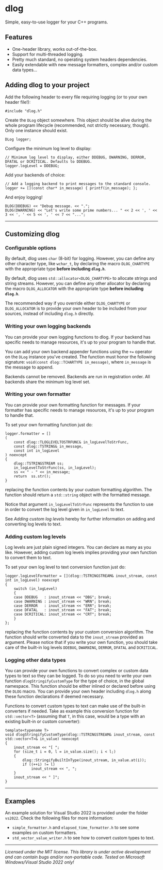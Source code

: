 # dlog
Simple, easy-to-use logger for your C++ programs.

## Features

* One-header library, works out-of-the-box.
* Support for multi-threaded logging.
* Pretty much standard, no operating system headers dependencies.
* Easily extendable with new message formatters, complex and/or custom data types...

## Adding dlog to your project

Add the following header to every file requiring logging (or to your own header file!):

    #include "dlog.h"

Create the `DLog` object somewhere. This object should be alive during the whole program lifecycle (recommended, not strictly necessary, though). Only one instance should exist.

    DLog logger;

Configure the minimum log level to display:

    // Minimum log level to display, either DDEBUG, DWARNING, DERROR, DFATAL or DCRITICAL. Defaults to DDEBUG.
    logger.logLevel = DDEBUG;

Add your backends of choice:

    // Add a logging backend to print messages to the standard console.
    logger += [](const char* in_message) { printf(in_message); };

And enjoy logging!

    DLOG(DDEBUG) << "Debug message. << ".";
    DLOG(DWARNING) << "Let's write some prime numbers... " << 2 << ', ' << 3 << ', ' << 5 << ', ' << 7 << "..."; 

---
## Customizing dlog

### Configurable options

By default, dlog uses `char` (8-bit) for logging. However, you can define any other character type, like `wchar_t`, by declaring the macro `DLOG_CHARTYPE` with the appropriate type **before including `dlog.h`**.

By default, dlog uses `std::allocator<DLOG_CHARTYPE>` to allocate strings and string streams. However, you can define any other allocator by declaring the macro `DLOG_ALLOCATOR` with the appropriate type **before including `dlog.h`**.

The recommended way if you override either `DLOG_CHARTYPE` or `DLOG_ALLOCATOR` is to provide your own header to be included from your sources, instead of including `dlog.h` directly.

### Writing your own logging backends

You can provide your own logging functions to dlog. If your backend has specific needs to manage resources, it's up to your program to handle that.

You can add your own backend appender functions using the `+=` operator on the `DLog` instance you've created. The function must honor the following signature: `void(const dlog::TCHARTYPE in_message)`, where `in_message` is the message to append.

Backends cannot be removed. Backends are run in registration order. All backends share the minimum log level set.

### Writing your own formatter

You can provide your own formatting function for messages. If your formatter has specific needs to manage resources, it's up to your program to handle that.

To set your own formatting function just do:

    logger.formatter = []
    (
        const dlog::TLOGLEVELTOSTRFUNC& in_logLevelToStrFunc, 
        const dlog::TSTRING& in_message, 
        const int in_logLevel
    ) noexcept
    {
        dlog::TSTRINGSTREAM ss;
        in_logLevelToStrFunc(ss, in_logLevel);
        ss << " - " << in_message;
        return  ss.str();
    }

replacing the function contents by your custom formatting algorithm. The function should return a `std::string` object with the formatted message.

Notice that argument `in_logLevelToStrFunc` represents the function to use in order to convert the log level given in `in_logLevel` to text.

See _Adding custom log levels_ hereby for further information on adding and converting log levels to text.

### Adding custom log levels

Log levels are just plain signed integers. You can declare as many as you like. However, adding custom log levels implies providing your own function to convert them to text.

To set your own log level to text conversion function just do:

    logger.logLevelFormatter = [](dlog::TSTRINGSTREAM& inout_stream, const int in_logLevel) noexcept
    {
        switch (in_logLevel)
        {
        case DDEBUG   : inout_stream << "DBG"; break;
        case DWARNING : inout_stream << "WRN"; break;
        case DERROR   : inout_stream << "ERR"; break;
        case DFATAL   : inout_stream << "FAT"; break;
        case DCRITICAL: inout_stream << "CRT"; break;
        }
    };

replacing the function contents by your custom conversion algorithm. The function should write converted data to the `inout_stream` provided as argument. Please notice that if you write your own function, you should take care of the built-in log levels `DDEBUG`, `DWARNING`, `DERROR`, `DFATAL` and `DCRITICAL`.

### Logging other data types

You can provide your own functions to convert complex or custom data types to text so they can be logged. To do so you need to write your own function `dlogStringifyCustomType` for the type of choice, in the global namespace. This function should be either inlined or declared before using the `DLOG` macro. You can provide your own header including `dlog.h` along these function declarations if deemed necessary.

Functions to convert custom types to text can make use of the built-in converters if needed. Take as example this conversion function for `std::vector<T>` (assuming that `T`, in this case, would be a type with an existing built-in or custom converter):

    template<typename T>
    void dlogStringifyCustomType(dlog::TSTRINGSTREAM& inout_stream, const std::vector<T>& in_value) noexcept
    {
        inout_stream << "[ ";
        for (size_t i = 0, l = in_value.size(); i < l;)
        {
            dlog::StringifyBuiltInType(inout_stream, in_value.at(i));
            if ((++i) != l)
                inout_stream << ", ";
        }
        inout_stream << " ]";
    }

---

## Examples

An example solution for Visual Studio 2022 is provided under the folder `vs2022`. Check the following files for more information:
* `simple_formatter.h` and `elapsed_time_formatter.h` to see some examples on custom formatters.
* `std_vector_value_writer.h` to see how to convert custom types to text.

---

*Licensed under the MIT license.*
*This library is under active development and can contain bugs and/or non-portable code. Tested on Microsoft Windows/Visual Studio 2022 only!*
